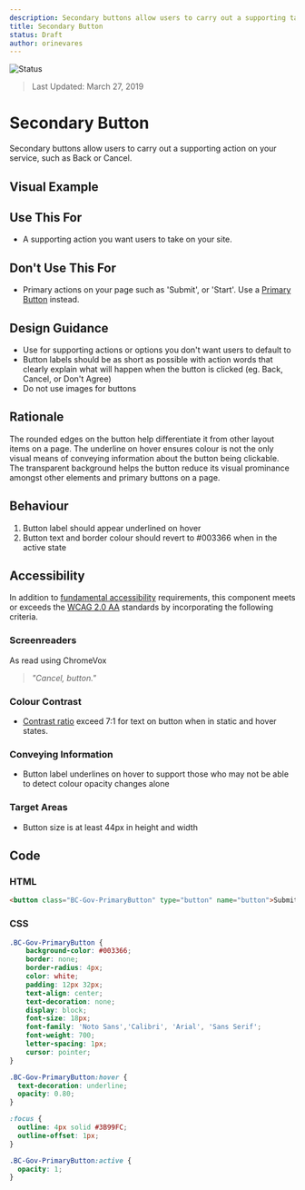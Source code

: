 ```yaml
---
description: Secondary buttons allow users to carry out a supporting task
title: Secondary Button
status: Draft
author: orinevares
---
```


![Status](https://img.shields.io/badge/Recommended-Draft-orange.svg)
> Last Updated: March 27, 2019

# Secondary Button
Secondary buttons allow users to carry out a supporting action on your service, such as Back or Cancel.

## Visual Example

<component-preview path="components/secondary_button/sample.html" height="100px" width="800px"> </component-preview>

## Use This For
* A supporting action you want users to take on your site.

## Don't Use This For
*	Primary actions on your page such as 'Submit', or 'Start'. Use a [Primary Button](https://developer.gov.bc.ca/Design-System/Primary-Button) instead.

## Design Guidance
*	Use for supporting actions or options you don't want users to default to
*	Button labels should be as short as possible with action words that clearly explain what will happen when the button is clicked (eg. Back, Cancel, or Don't Agree)
* Do not use images for buttons

## Rationale
The rounded edges on the button help differentiate it from other layout items on a page. The underline on hover ensures colour is not the only visual means of conveying information about the button being clickable. The transparent background helps the button reduce its visual prominance amongst other elements and primary buttons on a page.

## Behaviour
1. Button label should appear underlined on hover
2. Button text and border colour should revert to #003366 when in the active state

## Accessibility
In addition to [fundamental accessibility]() requirements, this component meets or exceeds the [WCAG 2.0 AA](https://www.w3.org/TR/WCAG20/) standards by incorporating the following criteria.

### Screenreaders
As read using ChromeVox

> *"Cancel, button."*

### Colour Contrast
* [Contrast ratio](https://webaim.org/resources/contrastchecker/) exceed 7:1 for text on button when in static and hover states.

### Conveying Information
* Button label underlines on hover to support those who may not be able to detect colour opacity changes alone

### Target Areas
* Button size is at least 44px in height and width

## Code
### HTML
```html
<button class="BC-Gov-PrimaryButton" type="button" name="button">Submit</button>
```

### CSS
```css
.BC-Gov-PrimaryButton {
    background-color: #003366;
    border: none;
    border-radius: 4px;
    color: white;
    padding: 12px 32px;
    text-align: center;
    text-decoration: none;
    display: block;
    font-size: 18px;
    font-family: 'Noto Sans','Calibri', 'Arial', 'Sans Serif';
    font-weight: 700;
    letter-spacing: 1px;
    cursor: pointer;
}

.BC-Gov-PrimaryButton:hover {
  text-decoration: underline;
  opacity: 0.80;
}

:focus {
  outline: 4px solid #3B99FC;
  outline-offset: 1px;
}

.BC-Gov-PrimaryButton:active {
  opacity: 1;
}
```
